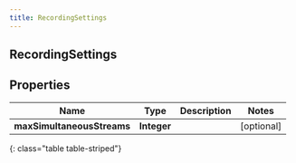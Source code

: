 ```yaml
---
title: RecordingSettings
---
```

## RecordingSettings


## Properties

| Name | Type | Description | Notes |
| ------------ | ------------- | ------------- | ------------- |
| **maxSimultaneousStreams** | <!----><!---->**Integer**<!----> |  |  [optional] |
{: class="table table-striped"}




